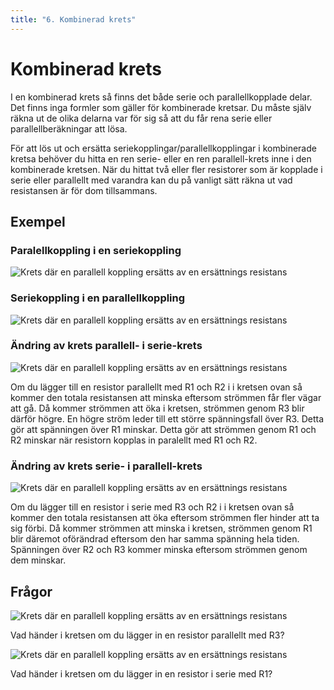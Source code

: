 ```yaml
---
title: "6. Kombinerad krets"
---
```

# Kombinerad krets

I en kombinerad krets så finns det både serie och parallellkopplade delar. Det finns inga formler som gäller för kombinerade kretsar. Du måste själv räkna ut de olika delarna var för sig så att du får rena serie eller parallellberäkningar att lösa.

För att lös ut och ersätta seriekopplingar/parallellkopplingar i kombinerade kretsa behöver du hitta en ren serie- eller en ren parallell-krets inne i den kombinerade kretsen. När du hittat två eller fler resistorer som är kopplade i serie eller parallellt med varandra kan du på vanligt sätt räkna ut vad resistansen är för dom tillsammans.

## Exempel

### Paralellkoppling i en seriekoppling
![Krets där en parallell koppling ersätts av en ersättnings resistans](/kombinerad1.png)

### Seriekoppling i en parallellkoppling
![Krets där en parallell koppling ersätts av en ersättnings resistans](/kombinerad2.png)

### Ändring av krets parallell- i serie-krets
![Krets där en parallell koppling ersätts av en ersättnings resistans](/kombineradex1.png)

Om du lägger till en resistor parallellt med R1 och R2 i i kretsen ovan så kommer den totala resistansen att minska eftersom strömmen får fler vägar att gå.
Då kommer strömmen att öka i kretsen, strömmen genom R3 blir därför högre. En högre ström leder till ett större spänningsfall över R3. Detta gör att spänningen över R1 minskar. Detta gör att strömmen genom R1 och R2 minskar när resistorn kopplas in paralellt med R1 och R2.

### Ändring av krets serie- i parallell-krets
![Krets där en parallell koppling ersätts av en ersättnings resistans](/kombineradex2.png)

Om du lägger till en resistor i serie med R3 och R2 i i kretsen ovan så kommer den totala resistansen att öka eftersom strömmen fler hinder att ta sig förbi.
Då kommer strömmen att minska i kretsen, strömmen genom R1 blir däremot oförändrad eftersom den har samma spänning hela tiden. Spänningen över R2 och R3 kommer minska eftersom strömmen genom dem minskar.

## Frågor
![Krets där en parallell koppling ersätts av en ersättnings resistans](/kombineradex1.png)

Vad händer i kretsen om du lägger in en resistor parallellt med R3?

![Krets där en parallell koppling ersätts av en ersättnings resistans](/kombineradex2.png)

Vad händer i kretsen om du lägger in en resistor i serie med R1?